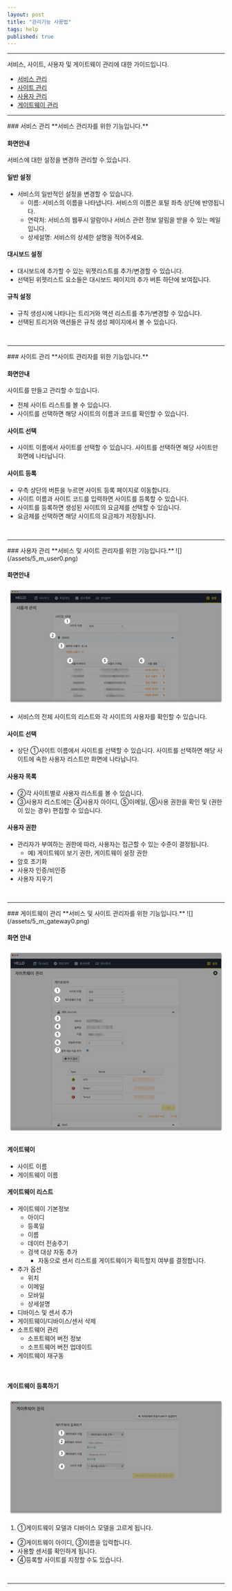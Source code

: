 ```yaml
---
layout: post
title: "관리기능 사용법"
tags: help
published: true
---
```


---
서비스, 사이트, 사용자 및 게이트웨이 관리에 대한 가이드입니다.

* [서비스 관리](#id-service-management)
* [사이트 관리](#id-site-management)
* [사용자 관리](#id-user-management)
* [게이트웨이 관리](#id-gateway-management)

---
<div id='id-service-management'/>
### 서비스 관리
**서비스 관리자를 위한 기능입니다.**

#### 화면안내 
서비스에 대한 설정을 변경하 관리할 수 있습니다.

#### 일반 설정
* 서비스의 일반적인 설정을 변경할 수 있습니다.
  - 이름: 서비스의 이름을 나타냅니다. 서비스의 이름은 포털 좌측 상단에 반영됩니다.
  - 연락처: 서비스의 웹푸시 알람이나 서비스 관련 정보 알림을 받을 수 있는 메일입니다.
  - 상세설명: 서비스의 상세한 설명을 적어주세요.

#### 대시보드 설정
* 대시보드에 추가할 수 있는 위젯리스트를 추가/변경할 수 있습니다.
* 선택된 위젯리스트 요소들은 대시보드 페이지의 추가 버튼 하단에 보여집니다.

#### 규칙 설정
* 규칙 생성시에 나타나는 트리거와 액션 리스트를 추가/변경할 수 있습니다.
* 선택된 트리거와 액션들은 규칙 생성 페이지에서 볼 수 있습니다.

<br>

---
<div id='id-site-management'/>
### 사이트 관리
**사이트 관리자를 위한 기능입니다.**

#### 화면안내 
사이트를 만들고 관리할 수 있습니다.

* 전체 사이트 리스트를 볼 수 있습니다.
* 사이트를 선택하면 해당 사이트의 이름과 코드를 확인할 수 있습니다.

#### 사이트 선택
* 사이트 이름에서 사이트를 선택할 수 있습니다. 사이트를 선택하면 해당 사이트만 화면에 나타납니다.

#### 사이트 등록
* 우측 상단의 <i class="fa fa-plus-circle"></i> 버튼을 누르면 사이트 등록 페이지로 이동합니다.
* 사이트 이름과 사이트 코드를 입력하면 사이트를 등록할 수 있습니다.
* 사이트를 등록하면 생성된 사이트의 요금제를 선택할 수 있습니다.
* 요금제를 선택하면 해당 사이트의 요금제가 저장됩니다.

<br>

---
<div id='id-user-management'/>
### 사용자 관리
**서비스 및 사이트 관리자를 위한 기능입니다.**
![](/assets/5_m_user0.png)

#### 화면안내
![](/assets/5_user_m.png)

* 서비스의 전체 사이트의 리스트와 각 사이트의 사용자를 확인할 수 있습니다.

#### 사이트 선택
* 상단 ①사이트 이름에서 사이트를 선택할 수 있습니다. 사이트를 선택하면 해당 사이트에 속한 사용자 리스트만 화면에 나타납니다.

#### 사용자 목록
* ②각 사이트별로 사용자 리스트를 볼 수 있습니다.
* ③사용자 리스트에는 ④사용자 아이디, ⑤이메일, ⑥사용 권한을 확인 및 (권한이 있는 경우) 편집할 수 있습니다.

#### 사용자 권한
* 관리자가 부여하는 권한에 따라, 사용자는 접근할 수 있는 수준이 결정됩니다.
  -  예) 게이트웨이 보기 권한, 게이트웨이 설정 권한
* 암호 초기화
* 사용자 인증/비인증
* 사용자 지우기

<br>

---
<div id='id-gateway-management'/>
### 게이트웨이 관리
**서비스 및 사이트 관리자를 위한 기능입니다.**
![](/assets/5_m_gateway0.png)

#### 화면 안내
![](/assets/5_m_gateway.png)

#### 게이트웨이
* 사이트 이름
* 게이트웨이 이름

#### 게이트웨이 리스트
* 게이트웨이 기본정보
  - 아이디
  - 등록일
  - 이름
  - 데이터 전송주기
  - 검색 대상 자동 추가
    - 자동으로 센서 리스트를 게이트웨이가 획득할지 여부를 결정합니다.
* 추가 옵션
  - 위치
  - 이메일
  - 모바일
  - 상세설명
* 디바이스 및 센서 추가
* 게이트웨이/디바이스/센서 삭제
* 소프트웨어 관리
  - 소프트웨어 버전 정보
  - 소프트웨어 버전 업데이트
* 게이트웨이 재구동

<br>

#### 게이트웨이 등록하기
![](/assets/5_m_gateway2.png)

1. ①게이트웨이 모델과 디바이스 모델을 고르게 됩니다.
* ②게이트웨이 아이디, ③이름을 입력합니다.
* 사용할 센서를 확인하게 됩니다.
* ④등록할 사이트를 지정할 수도 있습니다.

<br>

---


<!---
1. 서비스 관리
* 사이트 관리
* 사용자 관리
* 게이트웨이 관리
* 태그 관리
* 규칙 관리
-->
